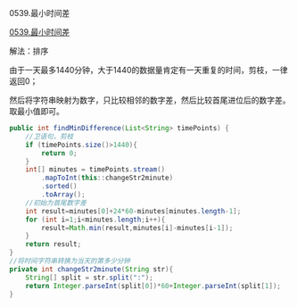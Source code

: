 0539.最小时间差

[0539.最小时间差](https://leetcode-cn.com/problems/minimum-time-difference/)


解法：排序

由于一天最多1440分钟，大于1440的数据量肯定有一天重复的时间，剪枝，一律返回0；

然后将字符串映射为数字，只比较相邻的数字差，然后比较首尾进位后的数字差。取最小值即可。



```java
public int findMinDifference(List<String> timePoints) {
    //卫语句，剪枝
    if (timePoints.size()>1440){
        return 0;
    }
    int[] minutes = timePoints.stream()
        .mapToInt(this::changeStr2minute)
        .sorted()
        .toArray();
    //初始为首尾数字差
    int result=minutes[0]+24*60-minutes[minutes.length-1];
    for (int i=1;i<minutes.length;i++){
        result=Math.min(result,minutes[i]-minutes[i-1]);
    }
    return result;
}
//将时间字符串转换为当天的第多少分钟
private int changeStr2minute(String str){
    String[] split = str.split(":");
    return Integer.parseInt(split[0])*60+Integer.parseInt(split[1]);
}
```



